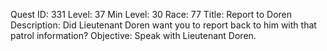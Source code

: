 Quest ID: 331
Level: 37
Min Level: 30
Race: 77
Title: Report to Doren
Description: Did Lieutenant Doren want you to report back to him with that patrol information?
Objective: Speak with Lieutenant Doren.
